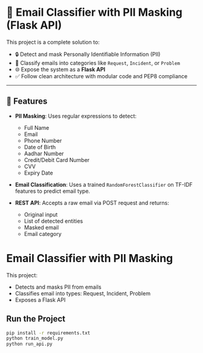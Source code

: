 # 📧 Email Classifier with PII Masking (Flask API)

This project is a complete solution to:
- 🔒 Detect and mask Personally Identifiable Information (PII)
- 🧠 Classify emails into categories like `Request`, `Incident`, or `Problem`
- 🌐 Expose the system as a **Flask API**
- ✅ Follow clean architecture with modular code and PEP8 compliance

---

## 📌 Features

- **PII Masking**: Uses regular expressions to detect:
  - Full Name
  - Email
  - Phone Number
  - Date of Birth
  - Aadhar Number
  - Credit/Debit Card Number
  - CVV
  - Expiry Date

- **Email Classification**: Uses a trained `RandomForestClassifier` on TF-IDF features to predict email type.

- **REST API**: Accepts a raw email via POST request and returns:
  - Original input
  - List of detected entities
  - Masked email
  - Email category


# Email Classifier with PII Masking

This project:
- Detects and masks PII from emails
- Classifies email into types: Request, Incident, Problem
- Exposes a Flask API

## Run the Project

```bash
pip install -r requirements.txt
python train_model.py
python run_api.py
